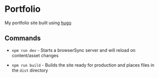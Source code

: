 # Portfolio

My portfolio site built using [hugo](https://gohugo.io/)

## Commands

* `npm run dev` - Starts a browserSync server and will reload on content/asset changes

* `npm run build` - Builds the site ready for production and places files in the `dist` directory